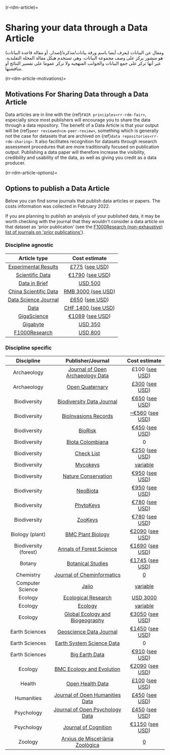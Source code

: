 (r-rdm-article)=
# Sharing your data through a Data Article

ومقال عن البيانات (يعرف أيضا باسم ورقة بيانات/مذكرة/إصدار، أو مقالة قاعدة البيانات) هو منشور يركز على وصف مجموعة البيانات. وهي تستخدم هيكل مقالة المجلة التقليدية. غير أنها تركز على جمع البيانات والجوانب المنهجية ولا تركز عموما على تفسير النتائج أو مناقشتها.

(rr-rdm-article-motivations)=
## Motivations For Sharing Data through a Data Article

Data articles are in line with the {ref}`FAIR principles<rr-rdm-fair>`, especially since most publishers will encourage you to share the data through a data repository. The benefit of a Data Article is that your output will be {ref}`peer reviewed<cm-peer-review>`, something which is generally not the case for datasets that are archived on {ref}`data repositories<rr-rdm-sharing>`. It also facilitates recognition for datasets through research assessment procedures that are more traditionally focused on publication output. Publishing a data paper will therefore increase the visibility, credibility and usability of the data, as well as giving you credit as a data producer.


(rr-rdm-article-options)=
## Options to publish a Data Article

Below you can find some journals that publish data articles or papers. The costs information was collected in February 2022.

If you are planning to publish an analysis of your published data, it may be worth checking with the journal that they wouldn't consider a data article on that dataset as 'prior publication' (see the [F1000Research (non-exhaustive) list of journals on 'prior publications'](https://f1000research.com/data-policies)).


### Discipline agnostic

|                                     Article type                                     |                                                                                                      Cost estimate                                                                                                       |
|:------------------------------------------------------------------------------------:|:------------------------------------------------------------------------------------------------------------------------------------------------------------------------------------------------------------------------:|
| [Experimental Results](https://www.cambridge.org/core/journals/experimental-results) | [£775](https://www.cambridge.org/core/journals/experimental-results/information/instructions-for-authors#articleprocessingcharges) ([see USD](https://www.xe.com/currencyconverter/convert/?Amount=775&From=GBP&To=USD)) |
|                   [Scientific Data](https://www.nature.com/sdata/)                   |                                             [€1790](https://www.nature.com/sdata/oa) ([see USD](https://www.xe.com/currencyconverter/convert/?Amount=1790&From=EUR&To=USD))                                              |
|           [Data in Brief](https://www.journals.elsevier.com/data-in-brief)           |                                                                             [USD&nbsp;500](https://www.journals.elsevier.com/data-in-brief)                                                                              |
|                   [China Scientific Data](http://www.csdata.org/)                    |                                     [RMB&nbsp;3000 ](http://www.csdata.org/en/p/static/1329/) ([see USD](https://www.xe.com/currencyconverter/convert/?Amount=3000&From=CNY&To=USD))                                     |
|               [Data Science Journal](https://datascience.codata.org/)                |                                     [£650](https://datascience.codata.org/about/submissions/) ([see USD](https://www.xe.com/currencyconverter/convert/?Amount=650&From=GBP&To=USD))                                      |
|                      [Data](https://www.mdpi.com/journal/data)                       |                                      [CHF&nbsp;1400 ](https://www.mdpi.com/journal/data/apc) ([see USD](https://www.xe.com/currencyconverter/convert/?Amount=1400&From=CHF&To=USD))                                      |
|                 [GigaScience](https://academic.oup.com/gigascience)                  |                     [€1089](https://academic.oup.com/gigascience/pages/charges_licensing_and_self_archiving) ([see USD](https://www.xe.com/currencyconverter/convert/?Amount=1089&From=EUR&To=USD))                      |
|           [Gigabyte](https://gigabytejournal.com/information-for-authors)            |                                                                [USD&nbsp;350](https://gigabytejournal.com/open-access-and-apc#article-processing-charges)                                                                |
|          [F1000Research](https://think.f1000research.com/about-data-notes/)          |                                                                     [USD&nbsp;800](https://f1000research.com/for-authors/article-processing-charges)                                                                     |


### Discipline specific
|      Discipline       |                                                          Publisher/Journal                                                          |                                                                                                  Cost estimate                                                                                                  |
|:---------------------:|:-----------------------------------------------------------------------------------------------------------------------------------:|:---------------------------------------------------------------------------------------------------------------------------------------------------------------------------------------------------------------:|
|      Archaeology      |                            [Journal of Open Archaeology Data](https://openarchaeologydata.metajnl.com/)                             |                                                           £100 ([see USD](https://www.xe.com/currencyconverter/convert/?Amount=100&From=GBP&To=USD))                                                            |
|      Archaeology      |                                      [Open Quaternary](https://www.openquaternary.com/about/)                                       |                                 [£300](https://www.openquaternary.com/about/submissions/) ([see USD](https://www.xe.com/currencyconverter/convert/?Amount=300&From=GBP&To=USD))                                 |
|     Biodiversity      |                                        [Biodiversity Data Journal](https://bdj.pensoft.net/)                                        |                                     [€650](https://bdj.pensoft.net/about#CoreCharges) ([see USD](https://www.xe.com/currencyconverter/convert/?Amount=650&From=EUR&To=USD))                                     |
|     Biodiversity      |                             [BioInvasions Records](https://www.reabic.net/journals/bir/Submission.aspx)                             |                               [~€560](https://www.reabic.net/journals/bir/Submission.aspx)  ([see USD](https://www.xe.com/currencyconverter/convert/?Amount=560&From=EUR&To=USD))                               |
|     Biodiversity      |                                   [BioRisk](https://biorisk.pensoft.net/about#Author-Guidelines)                                    |                            [€450](https://biorisk.pensoft.net/about#ArticleProcessingCharges)  ([see USD](https://www.xe.com/currencyconverter/convert/?Amount=450&From=EUR&To=USD))                            |
|     Biodiversity      |               [Biota Colombiana](http://revistas.humboldt.org.co/index.php/biota/about/submissions#authorGuidelines)                |                                                                                                        0                                                                                                        |
|     Biodiversity      |                                [Check List](https://checklist.pensoft.net/about#Authors-Guidelines)                                 |                           [€250](https://checklist.pensoft.net/about#ArticleProcessingCharges)  ([see USD](https://www.xe.com/currencyconverter/convert/?Amount=250&From=EUR&To=USD))                           |
|     Biodiversity      |                                  [Mycokeys](https://mycokeys.pensoft.net/about#Author-Guidelines)                                   |                                                                    [variable](https://mycokeys.pensoft.net/about#Article-Processing-Charges)                                                                    |
|     Biodiversity      |                        [Nature Conservation](https://natureconservation.pensoft.net/about#Author-Guidelines)                        |                     [€950](https://natureconservation.pensoft.net/about#Article-Processing-Charges)  ([see USD](https://www.xe.com/currencyconverter/convert/?Amount=950&From=EUR&To=USD))                      |
|     Biodiversity      |                                              [NeoBiota](https://neobiota.pensoft.net/)                                              |                           [€950](https://neobiota.pensoft.net/about#ArticleProcessingCharges)  ([see USD](https://www.xe.com/currencyconverter/convert/?Amount=950&From=EUR&To=USD))                            |
|     Biodiversity      |                                 [PhytoKeys](https://phytokeys.pensoft.net/about#Author-Guidelines)                                  |                           [€780](https://phytokeys.pensoft.net/about#ArticleProcessingCharges)  ([see USD](https://www.xe.com/currencyconverter/convert/?Amount=780&From=EUR&To=USD))                           |
|     Biodiversity      |                                  [ZooKeys](https://zookeys.pensoft.net/about#SubmissionGuidelines)                                  |                            [€780](https://zookeys.pensoft.net/about#ArticleProcessingCharges)  ([see USD](https://www.xe.com/currencyconverter/convert/?Amount=780&From=EUR&To=USD))                            |
|    Biology (plant)    |    [BMC Plant Biology](https://bmcplantbiol.biomedcentral.com/submission-guidelines/preparing-your-manuscript/database-article)     |                                  [€2090](https://bmcplantbiol.biomedcentral.com/about)  ([see USD](https://www.xe.com/currencyconverter/convert/?Amount=2090&From=EUR&To=USD))                                  |
| Biodiversity (forest) |     [Annals of Forest Science](https://annforsci.biomedcentral.com/submission-guidelines/preparing-your-manuscript/data-paper)      |                   [€1690](https://annforsci.biomedcentral.com/submission-guidelines/fees-and-funding) ([see USD](https://www.xe.com/currencyconverter/convert/?Amount=1690&From=EUR&To=USD))                    |
|        Botany         | [Botanical Studies](https://as-botanicalstudies.springeropen.com/submission-guidelines/preparing-your-manuscript/database-article)  |                               [€1745](https://as-botanicalstudies.springeropen.com/about)  ([see USD](https://www.xe.com/currencyconverter/convert/?Amount=1745&From=EUR&To=USD))                               |
|       Chemistry       |     [Journal of Cheminformatics](https://jcheminf.biomedcentral.com/submission-guidelines/preparing-your-manuscript/data-note)      |                                                                                  [0](https://jcheminf.biomedcentral.com/about)                                                                                  |
|   Computer Science    |                                              [Jaiio](https://www.sadio.org.ar/jaiio/)                                               |                                                                               [variable](https://50jaiio.sadio.org.ar/aranceles)                                                                                |
|        Ecology        |                                    [Ecological Research](http://www.esj.ne.jp/er/datapaper.html)                                    |                                                     [USD&nbsp;3000](https://esj-journals.onlinelibrary.wiley.com/hub/journal/14401703/homepage/forauthors)                                                      |
|        Ecology        |    [Ecology](https://esajournals.onlinelibrary.wiley.com/hub/journal/19399170/resources/types-of-contributions-ecy#Data_Papers)     |                                                            [variable](https://esajournals.onlinelibrary.wiley.com/hub/journal/19399170/open-access)                                                             |
|        Ecology        |          [Global Ecology and Biogeography](https://onlinelibrary.wiley.com/page/journal/14668238/homepage/forauthors.html)          | [€3050](https://authorservices.wiley.com/author-resources/Journal-Authors/open-access/article-publication-charges.html)  ([see USD](https://www.xe.com/currencyconverter/convert/?Amount=3050&From=EUR&To=USD)) |
|    Earth Sciences     |               [Geoscience Data Journal](https://rmets-onlinelibrary-wiley-com.tudelft.idm.oclc.org/journal/20496060)                |             [€1450](https://rmets.onlinelibrary.wiley.com/hub/journal/20496060/article-publication-charge)  ([see USD](https://www.xe.com/currencyconverter/convert/?Amount=1450&From=EUR&To=USD))              |
|    Earth Sciences     |                               [Earth System Science Data](https://www.earth-system-science-data.net/)                               |                                                                                                        0                                                                                                        |
|    Earth Sciences     |             [Big Earth Data](https://www.tandfonline.com/action/authorSubmission?show=instructions&journalCode=tbed20)              |          [€910](https://www.tandfonline.com/action/authorSubmission?show=instructions&journalCode=tbed20&#apc)  ([see USD](https://www.xe.com/currencyconverter/convert/?Amount=910&From=EUR&To=USD))           |
|        Ecology        | [BMC Ecology and Evolution](https://bmcecolevol.biomedcentral.com/submission-guidelines/preparing-your-manuscript/database-article) |              [€2090](https://preview-bmcecolevol.biomedcentral.com/submission-guidelines/fees-and-funding)  ([see USD](https://www.xe.com/currencyconverter/convert/?Amount=2090&From=EUR&To=USD))              |
|        Health         |                              [Open Health Data](https://openhealthdata.metajnl.com/about/submissions/)                              |                               [£100](https://openhealthdata.metajnl.com/about/submissions/) ([see USD](https://www.xe.com/currencyconverter/convert/?Amount=100&From=GBP&To=USD))                               |
|      Humanities       |                    [Journal of Open Humanities Data](https://openhumanitiesdata.metajnl.com/about/submissions/)                     |                             [£450](https://openhumanitiesdata.metajnl.com/about/submissions/) ([see USD](https://www.xe.com/currencyconverter/convert/?Amount=450&From=GBP&To=USD))                             |
|      Psychology       |                    [Journal of Open Psychology Data](https://openpsychologydata.metajnl.com/about/submissions/)                     |                             [£450](https://openpsychologydata.metajnl.com/about/submissions/) ([see USD](https://www.xe.com/currencyconverter/convert/?Amount=450&From=GBP&To=USD))                             |
|      Psychology       |                            [Journal of Cognition](https://www.journalofcognition.org/about/submissions/)                            |                             [€1150](https://www.journalofcognition.org/about/submissions/)  ([see USD](https://www.xe.com/currencyconverter/convert/?Amount=1150&From=EUR&To=USD))                              |
|        Zoology        |                [Arxius de Miscel·lània Zoològica](http://amz.museucienciesjournals.cat/how-it-is-published/?lang=en)                |                                                                       [0](http://amz.museucienciesjournals.cat/editorial-policy/?lang=en)                                                                       |

